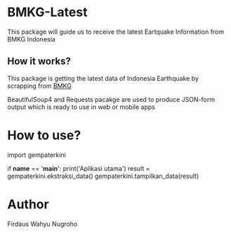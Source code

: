 # BMKG-Latest
This package will guide us to receive the latest Eartquake Information from BMKG Indonesia

## How it works?
This package is getting the latest data of Indonesia Earthquake by scrapping from [BMKG](https://www.bmkg.go.id/) 

BeautifulSoup4 and Requests pacakge are used to produce JSON-form output which is ready to use in web or mobile apps

# How to use?

import gempaterkini

if __name__ == '__main__':
    print('Aplikasi utama')
    result = gempaterkini.ekstraksi_data()
    gempaterkini.tampilkan_data(result)

# Author
Firdaus Wahyu Nugroho